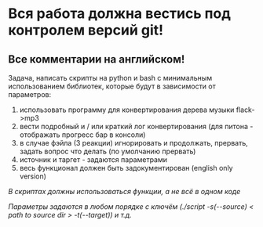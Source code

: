 # Вся работа должна вестись под контролем версий git!
## Все комментарии на английском!
Задача, написать скрипты на python и bash с минимальным использованием библиотек, которые будут в зависимости от параметров: 

 1. использовать программу для конвертирования дерева музыки flack->mp3
 2. вести подробный и / или краткий лог конвертирования (для питона - отображать прогресс бар в консоли)
 3. в случае фэйла (3 реакции) игнорировать и продолжать, прервать, задать вопрос что делать (по умолчанию прервать)
 4. источник и таргет - задаются параметрами
 5. весь функционал должен быть задокументирован (english only version)


*В скриптах должны использоваться функции, а не всё в одном коде*

*Параметры задаются в любом порядке с ключём (./script -s(--source) < path to source dir > -t(--target)) и т.д.*


 
